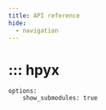 ```yaml
---
title: API reference
hide:
  - navigation
---
```


# ::: hpyx

    options:
        show_submodules: true
